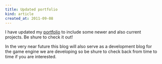 ```yaml
---
title: Updated portfolio
kind: article
created_at: 2011-09-08
---
```


I have updated my [portfolio](/portfolio "portfolio") to include some
newer and also current projects. Be shure to check it out!

In the very near future this blog will also serve as a development
blog for the game engine we are developing so be shure to check back
from time to time if you are interested.
